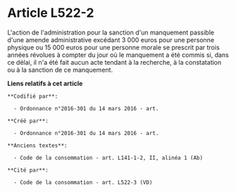 # Article L522-2

L'action de l'administration pour la sanction d'un manquement passible d'une amende administrative excédant 3 000 euros pour
une personne physique ou 15 000 euros pour une personne morale se prescrit par trois années révolues à compter du jour où le
manquement a été commis si, dans ce délai, il n'a été fait aucun acte tendant à la recherche, à la constatation ou à la
sanction de ce manquement.

**Liens relatifs à cet article**

	**Codifié par**:

	  - Ordonnance n°2016-301 du 14 mars 2016 - art.

	**Créé par**:

	  - Ordonnance n°2016-301 du 14 mars 2016 - art.

	**Anciens textes**:

	  - Code de la consommation - art. L141-1-2, II, alinéa 1 (Ab)

	**Cité par**:

	  - Code de la consommation - art. L522-3 (VD)
